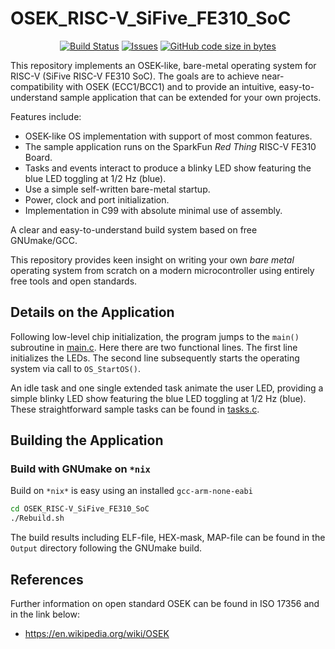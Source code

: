 OSEK_RISC-V_SiFive_FE310_SoC
==================

<p align="center">
    <a href="https://github.com/chalandi/OSEK_RISC-V_SiFive_FE310_SoC/actions">
        <img src="https://github.com/chalandi/OSEK_RISC-V_SiFive_FE310_SoC/actions/workflows/OSEK_RISC-V_SiFive_FE310_SoC.yml/badge.svg" alt="Build Status"></a>
    <a href="https://github.com/chalandi/OSEK_RISC-V_SiFive_FE310_SoC/issues?q=is%3Aissue+is%3Aopen+sort%3Aupdated-desc">
        <img src="https://custom-icon-badges.herokuapp.com/github/issues-raw/chalandi/OSEK_RISC-V_SiFive_FE310_SoC?logo=github" alt="Issues" /></a>
    <a href="https://github.com/chalandi/OSEK_RISC-V_SiFive_FE310_SoC">
        <img src="https://img.shields.io/github/languages/code-size/chalandi/OSEK_RISC-V_SiFive_FE310_SoC" alt="GitHub code size in bytes" /></a>
</p>

This repository implements an OSEK-like, bare-metal
operating system for RISC-V (SiFive RISC-V FE310 SoC).
The goals are to achieve near-compatibility with OSEK (ECC1/BCC1)
and to provide an intuitive, easy-to-understand sample application
that can be extended for your own projects.

Features include:
  - OSEK-like OS implementation with support of most common features.
  - The sample application runs on the SparkFun _Red_ _Thing_ RISC-V FE310 Board.
  - Tasks and events interact to produce a blinky LED show featuring the blue LED toggling at 1/2 Hz (blue).
  - Use a simple self-written bare-metal startup.
  - Power, clock and port initialization.
  - Implementation in C99 with absolute minimal use of assembly.

A clear and easy-to-understand build system based on free GNUmake/GCC.

This repository provides keen insight on writing your own
_bare_ _metal_ operating system from scratch on a modern
microcontroller using entirely free tools and open standards.

## Details on the Application

Following low-level chip initialization, the program jumps
to the `main()` subroutine in [main.c](./Code/main.c).
Here there are two functional lines. The first line initializes the LEDs.
The second line subsequently starts the operating system via call
to `OS_StartOS()`.

An idle task and one single extended task animate the user LED,
providing a simple blinky LED show featuring the blue
LED toggling at 1/2 Hz (blue). These straightforward sample
tasks can be found in [tasks.c](./Code/tasks.c).

## Building the Application

### Build with GNUmake on `*nix`

Build on `*nix*` is easy using an installed `gcc-arm-none-eabi`

```sh
cd OSEK_RISC-V_SiFive_FE310_SoC
./Rebuild.sh
```

The build results including ELF-file, HEX-mask, MAP-file
can be found in the `Output` directory following the GNUmake build.

## References
Further information on open standard OSEK can be found in ISO 17356 and in the link below:
* https://en.wikipedia.org/wiki/OSEK
